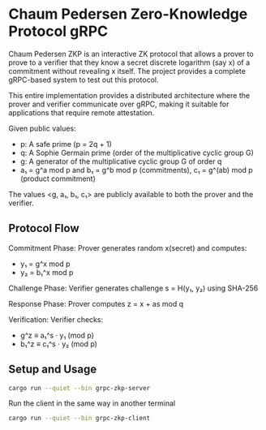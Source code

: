# Chaum Pedersen Zero-Knowledge Protocol gRPC

Chaum Pedersen ZKP is an interactive ZK protocol that allows a prover to prove to a verifier that they know a secret discrete logarithm (say x) of a commitment without revealing x itself. The project provides a complete gRPC-based system to test out this protocol.

This entire implementation provides a distributed architecture where the prover and verifier communicate over gRPC, making it suitable for applications that require remote attestation.

Given public values:
- p: A safe prime (p = 2q + 1)
- q: A Sophie Germain prime (order of the multiplicative cyclic group G)
- g: A generator of the multiplicative cyclic group G of order q
- a₁ = g^a mod p and b₁ = g^b mod p (commitments), c₁ = g^(ab) mod p (product commitment)

The values <g, a₁, b₁, c₁> are publicly available to both the prover and the verifier.

## Protocol Flow

Commitment Phase: Prover generates random x(secret) and computes:
- y₁ = g^x mod p
- y₂ = b₁^x mod p

Challenge Phase: Verifier generates challenge s = H(y₁, y₂) using SHA-256

Response Phase: Prover computes z = x + as mod q

Verification: Verifier checks:
- g^z ≡ a₁^s · y₁ (mod p)
- b₁^z ≡ c₁^s · y₂ (mod p)

## Setup and Usage
```bash
cargo run --quiet --bin grpc-zkp-server
```

Run the client in the same way in another terminal
```bash
cargo run --quiet --bin grpc-zkp-client
```
